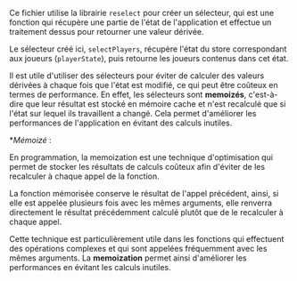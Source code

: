 Ce fichier utilise la librairie ``reselect`` pour créer un sélecteur, qui est une fonction qui récupère une 
partie de l'état de l'application et effectue un traitement dessus pour retourner une valeur dérivée.

Le sélecteur créé ici, ``selectPlayers``, récupère l'état du store correspondant aux joueurs (``playerState``), 
puis retourne les joueurs contenus dans cet état.

Il est utile d'utiliser des sélecteurs pour éviter de calculer des valeurs dérivées à chaque fois que 
l'état est modifié, ce qui peut être coûteux en termes de performance. En effet, les sélecteurs sont 
**memoizés**, c'est-à-dire que leur résultat est stocké en mémoire cache et n'est recalculé que si l'état 
sur lequel ils travaillent a changé. Cela permet d'améliorer les performances de l'application en 
évitant des calculs inutiles.

*_Mémoizé_ :

En programmation, la memoization est une technique d'optimisation qui permet de stocker les résultats de 
calculs coûteux afin d'éviter de les recalculer à chaque appel de la fonction. 

La fonction mémorisée 
conserve le résultat de l'appel précédent, ainsi, si elle est appelée plusieurs fois avec les mêmes arguments, 
elle renverra directement le résultat précédemment calculé plutôt que de le recalculer à chaque appel. 

Cette technique est particulièrement utile dans les fonctions qui effectuent des opérations complexes 
et qui sont appelées fréquemment avec les mêmes arguments. La **memoization** permet ainsi d'améliorer les 
performances en évitant les calculs inutiles.